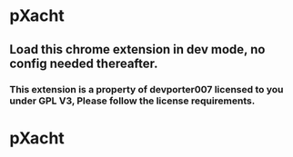 # pXacht

## Load this chrome extension in dev mode, no config needed thereafter.

### This extension is a property of devporter007 licensed to you under GPL V3, Please follow the license requirements.



# pXacht

